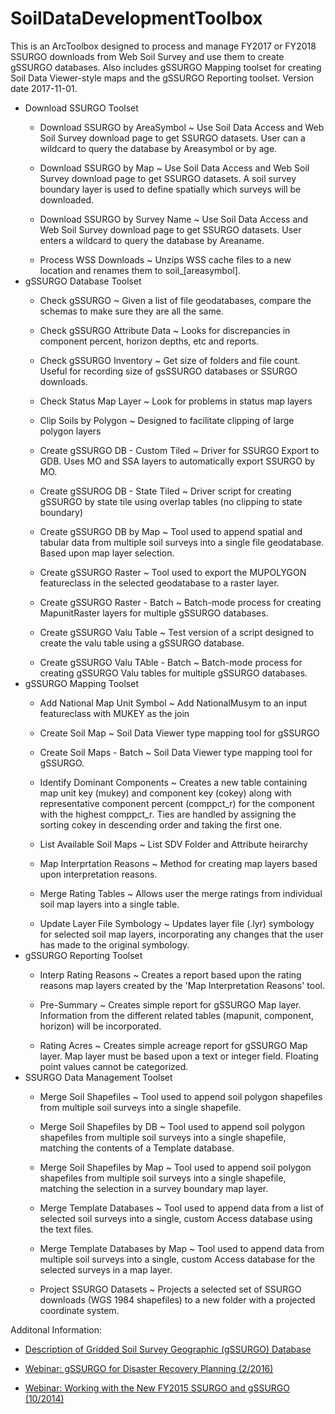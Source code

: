 # SoilDataDevelopmentToolbox
<p> This is an ArcToolbox designed to process and manage FY2017 or FY2018 SSURGO downloads from Web Soil Survey and use them to create gSSURGO databases. Also includes gSSURGO Mapping toolset for creating Soil Data Viewer-style maps and the gSSURGO Reporting toolset. Version date 2017-11-01.</p>
<ul>
  <li>Download SSURGO Toolset</li>
    <ul><li>Download SSURGO by AreaSymbol ~ Use Soil Data Access and Web Soil Survey download page to get SSURGO datasets. User can a wildcard to query the database by Areasymbol or by age.</li></ul>
    <ul><li>Download SSURGO by Map ~ Use Soil Data Access and Web Soil Survey download page to get SSURGO datasets. A soil survey boundary layer is used to define spatially which surveys will be downloaded.</li></ul>
    <ul><li>Download SSURGO by Survey Name ~ Use Soil Data Access and Web Soil Survey download page to get SSURGO datasets. User enters a wildcard to query the database by Areaname.</li></ul>
    <ul><li>Process WSS Downloads ~ Unzips WSS cache files to a new location and renames them to soil_[areasymbol].</ul>
    <li>gSSURGO Database Toolset</li>
    <ul> <li>Check gSSURGO ~ Given a list of file geodatabases, compare the schemas to make sure they are all the same.</li></ul>
    <ul> <li>Check gSSURGO Attribute Data ~ Looks for discrepancies in component percent, horizon depths, etc and reports.</li></ul>
    <ul> <li>Check gSSURGO Inventory ~ Get size of folders and file count. Useful for recording size of gsSSURGO databases or SSURGO downloads.</li></ul>
    <ul> <li>Check Status Map Layer ~ Look for problems in status map layers</li></ul>
    <ul> <li>Clip Soils by Polygon ~ Designed to facilitate clipping of large polygon layers</li></ul>
    <ul><li>Create gSSURGO DB - Custom Tiled ~ Driver for SSURGO Export to GDB. Uses MO and SSA layers to automatically export SSURGO by MO.</li></ul>
    <ul><li>Create gSSUROG DB - State Tiled ~ Driver script for creating gSSURGO by state tile using overlap tables (no clipping to state boundary)</li></ul>
    <ul><li>Create gSSURGO DB by Map ~ Tool used to append spatial and tabular data from multiple soil surveys into a single file geodatabase. Based upon map layer selection.</li></ul>
    <ul><li>Create gSSURGO Raster ~ Tool used to export the MUPOLYGON featureclass in the selected geodatabase to a raster layer.</li></ul>
    <ul><li>Create gSSURGO Raster - Batch ~ Batch-mode process for creating MapunitRaster layers for multiple gSSURGO databases.</li></ul>
    <ul><li>Create gSSURGO Valu Table ~ Test version of a script designed to create the valu table using a gSSURGO database. </li></ul>
    <ul><li>Create gSSURGO Valu TAble - Batch ~ Batch-mode process for creating gSSURGO Valu tables for multiple gSSURGO databases.</li></ul>
  <li>gSSURGO Mapping Toolset</li>
   <ul><li> Add National Map Unit Symbol ~ Add NationalMusym to an input featureclass with MUKEY as the join</li></ul>
    <ul><li>Create Soil Map ~ Soil Data Viewer type mapping tool for gSSURGO</li></ul>
   <ul><li> Create Soil Maps - Batch ~ Soil Data Viewer type mapping tool for gSSURGO.</li></ul>
   <ul><li> Identify Dominant Components ~ Creates a new table containing map unit key (mukey) and component key (cokey) along with representative component percent (comppct_r) for the component with the highest comppct_r. Ties are handled by assigning the sorting cokey in descending order and taking the first one.</li></ul>
    <ul><li>List Available Soil Maps ~ List SDV Folder and Attribute heirarchy</li></ul>
    <ul><li>Map Interprtation Reasons ~ Method for creating map layers based upon interpretation reasons.</li></ul>
    <ul><li>Merge Rating Tables ~ Allows user the merge ratings from individual soil map layers into a single table.</li></ul>
    <ul><li>Update Layer File Symbology ~ Updates layer file (.lyr) symbology for selected soil map layers, incorporating any changes that the user has made to the original symbology.</li></ul>
  <li>gSSURGO Reporting Toolset</li>
    <ul><li>Interp Rating Reasons ~ Creates a report based upon the rating reasons map layers created by the 'Map Interpretation Reasons' tool.</li></ul>
   <ul><li>Pre-Summary ~ Creates simple report for gSSURGO Map layer. Information from the different related tables (mapunit, component, horizon) will be incorporated.</li></ul>
  <ul> <li> Rating Acres ~ Creates simple acreage report for gSSURGO Map layer. Map layer must be based upon a text or integer field. Floating point values cannot be categorized.</li></ul>
 <li> SSURGO Data Management Toolset</li>
    <ul><li>Merge Soil Shapefiles ~ Tool used to append soil polygon shapefiles from multiple soil surveys into a single shapefile.</li></ul>
   <ul><li> Merge Soil Shapefiles by DB ~ Tool used to append soil polygon shapefiles from multiple soil surveys into a single shapefile, matching the contents of a Template database.</li></ul>
    <ul><li>Merge Soil Shapefiles by Map ~ Tool used to append soil polygon shapefiles from multiple soil surveys into a single shapefile, matching the selection in a survey boundary map layer.</li></ul>
    <ul><li>Merge Template Databases ~ Tool used to append data from a list of selected soil surveys into a single, custom Access database using the text files.</li></ul>
   <ul><li> Merge Template Databases by Map ~ Tool used to append data from multiple soil surveys into a single, custom Access database for the selected surveys in a map layer.</li></ul>
   <ul> <li>Project SSURGO Datasets ~ Projects a selected set of SSURGO downloads (WGS 1984 shapefiles) to a new folder with a projected coordinate system.</li></ul>
</ul>
 
 Additonal Information:
 
 <ul><li>
<a href="https://www.nrcs.usda.gov/wps/portal/nrcs/detail/soils/survey/geo/?cid=nrcs142p2_053628">Description of Gridded Soil Survey Geographic (gSSURGO) Database</a></li>
</ul>
 <ul><li>
<a href="https://www.youtube.com/watch?v=iJyv71M85WE&t=1s">Webinar: gSSURGO for Disaster Recovery Planning (2/2016)</a></li>
</ul>
<ul><li>
<a href="https://www.youtube.com/watch?v=5liZL2WLoIw">Webinar: Working with the New FY2015 SSURGO and gSSURGO (10/2014)</a></li>
</ul>
 
 
